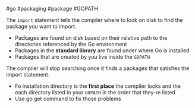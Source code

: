 #go #packaging #package #GOPATH

The `import` statement tells the compiler where to look on disk to find the package you  want to import.

- Packages are found on disk based on their relative path to the directories referenced by the Go environment
- Packages in the **standard library** are found under where Go is installed
- Packages that are created by you live inside the `GOPATH`

The compiler will stop searching once it finds a packages that satisfies the import statement.

- Fo installation directory is the **first place** the compiler looks and the each directory listed in your `GOPATH` in the order that they-re listed
- Use go get command to fix those problems